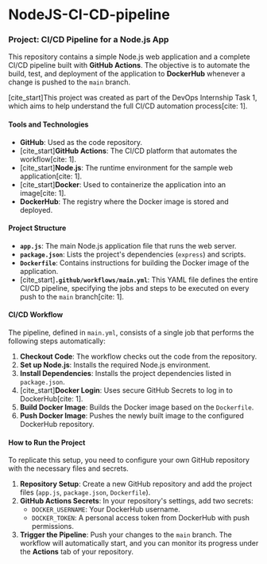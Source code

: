 # NodeJS-CI-CD-pipeline
### **Project: CI/CD Pipeline for a Node.js App**

This repository contains a simple Node.js web application and a complete CI/CD pipeline built with **GitHub Actions**. The objective is to automate the build, test, and deployment of the application to **DockerHub** whenever a change is pushed to the `main` branch.

[cite_start]This project was created as part of the DevOps Internship Task 1, which aims to help understand the full CI/CD automation process[cite: 1].

#### **Tools and Technologies**

* **GitHub**: Used as the code repository.
* [cite_start]**GitHub Actions**: The CI/CD platform that automates the workflow[cite: 1].
* [cite_start]**Node.js**: The runtime environment for the sample web application[cite: 1].
* [cite_start]**Docker**: Used to containerize the application into an image[cite: 1].
* **DockerHub**: The registry where the Docker image is stored and deployed.

#### **Project Structure**

* **`app.js`**: The main Node.js application file that runs the web server.
* **`package.json`**: Lists the project's dependencies (`express`) and scripts.
* **`Dockerfile`**: Contains instructions for building the Docker image of the application.
* [cite_start]**`.github/workflows/main.yml`**: This YAML file defines the entire CI/CD pipeline, specifying the jobs and steps to be executed on every push to the `main` branch[cite: 1].

#### **CI/CD Workflow**

The pipeline, defined in `main.yml`, consists of a single job that performs the following steps automatically:

1.  **Checkout Code**: The workflow checks out the code from the repository.
2.  **Set up Node.js**: Installs the required Node.js environment.
3.  **Install Dependencies**: Installs the project dependencies listed in `package.json`.
4.  [cite_start]**Docker Login**: Uses secure GitHub Secrets to log in to DockerHub[cite: 1].
5.  **Build Docker Image**: Builds the Docker image based on the `Dockerfile`.
6.  **Push Docker Image**: Pushes the newly built image to the configured DockerHub repository.

#### **How to Run the Project**

To replicate this setup, you need to configure your own GitHub repository with the necessary files and secrets.

1.  **Repository Setup**: Create a new GitHub repository and add the project files (`app.js`, `package.json`, `Dockerfile`).
2.  **GitHub Actions Secrets**: In your repository's settings, add two secrets:
    * `DOCKER_USERNAME`: Your DockerHub username.
    * `DOCKER_TOKEN`: A personal access token from DockerHub with push permissions.
3.  **Trigger the Pipeline**: Push your changes to the `main` branch. The workflow will automatically start, and you can monitor its progress under the **Actions** tab of your repository.
